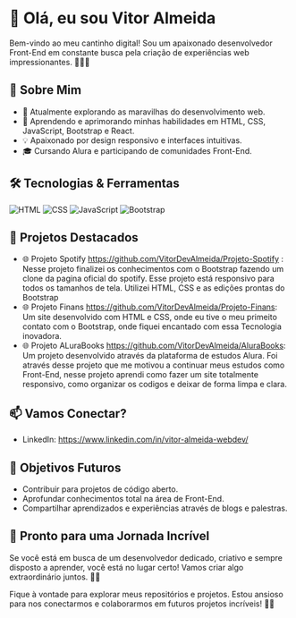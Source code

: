 
# 👋 Olá, eu sou Vitor Almeida

Bem-vindo ao meu cantinho digital! Sou um apaixonado desenvolvedor Front-End em constante busca pela criação de experiências web impressionantes. 👨‍💻✨

## 🚀 Sobre Mim

- 🔭 Atualmente explorando as maravilhas do desenvolvimento web.
- 🌱 Aprendendo e aprimorando minhas habilidades em HTML, CSS, JavaScript, Bootstrap e React.
- 💡 Apaixonado por design responsivo e interfaces intuitivas.
- 🎓 Cursando Alura e participando de comunidades Front-End.

## 🛠️ Tecnologias & Ferramentas

![HTML](https://img.shields.io/badge/HTML-5E5E5E?style=flat-square&logo=html5&logoColor=white)
![CSS](https://img.shields.io/badge/CSS-1572B6?style=flat-square&logo=css3&logoColor=white)
![JavaScript](https://img.shields.io/badge/JavaScript-F7DF1E?style=flat-square&logo=javascript&logoColor=black)
![Bootstrap](https://img.shields.io/badge/Bootstrap-563D7C?style=flat-square&logo=bootstrap&logoColor=white)

## 🚀 Projetos Destacados

- 🌐 Projeto Spotify https://github.com/VitorDevAlmeida/Projeto-Spotify : Nesse projeto finalizei os conhecimentos com o Bootstrap fazendo um clone da pagina oficial do spotify. Esse projeto está responsivo para todos os tamanhos de tela. Utilizei HTML, CSS e as edições prontas do Bootstrap
- 🌐 Projeto Finans https://github.com/VitorDevAlmeida/Projeto-Finans: Um site desenvolvido com HTML e CSS, onde eu tive o meu primeito contato com o Bootstrap, onde fiquei encantado com essa Tecnologia inovadora.
- 🌐 Projeto ALuraBooks https://github.com/VitorDevAlmeida/AluraBooks: Um projeto desenvolvido através da plataforma de estudos Alura. Foi através desse projeto que me motivou a continuar meus estudos como Front-End, nesse projeto aprendi como fazer um site totalmente responsivo, como organizar os codigos e deixar de forma limpa e clara.

## 📫 Vamos Conectar?

- LinkedIn: https://www.linkedin.com/in/vitor-almeida-webdev/

## 🎯 Objetivos Futuros

- Contribuir para projetos de código aberto.
- Aprofundar conhecimentos total na área de Front-End.
- Compartilhar aprendizados e experiências através de blogs e palestras.

## 🌟 Pronto para uma Jornada Incrível

Se você está em busca de um desenvolvedor dedicado, criativo e sempre disposto a aprender, você está no lugar certo! Vamos criar algo extraordinário juntos. 🚀✨

Fique à vontade para explorar meus repositórios e projetos. Estou ansioso para nos conectarmos e colaborarmos em futuros projetos incríveis! 🤝🚀
